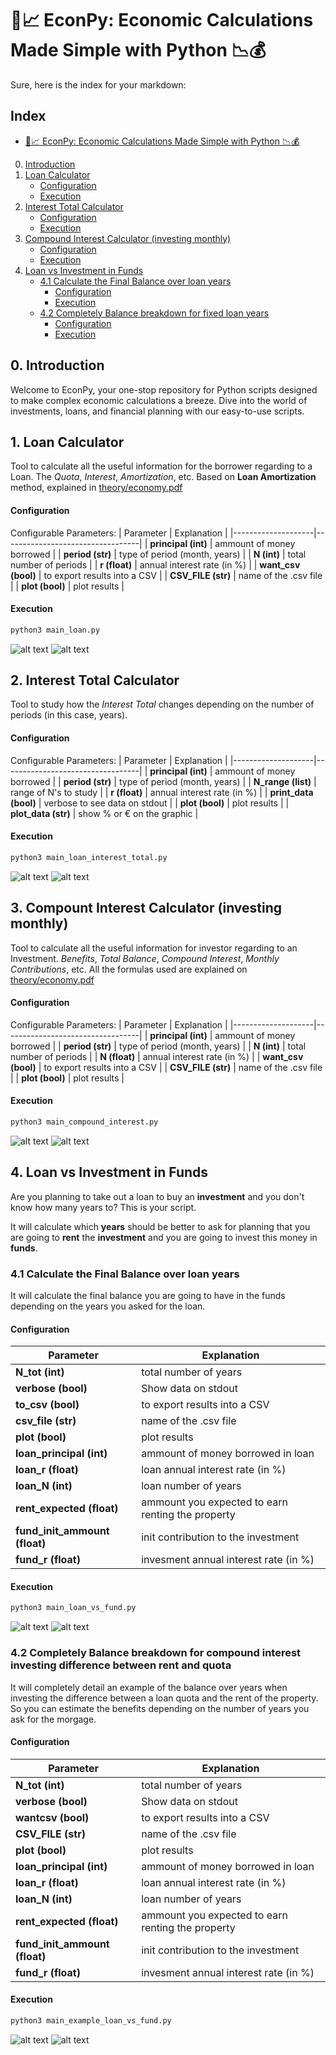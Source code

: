 # 💼📈 EconPy: Economic Calculations Made Simple with Python 📉💰

Sure, here is the index for your markdown:

## Index
- [💼📈 EconPy: Economic Calculations Made Simple with Python 📉💰](#-econpy-economic-calculations-made-simple-with-python-)
0. [Introduction](#0-introduction)
1. [Loan Calculator](#1-loan-calculator)
    - [Configuration](#configuration)
    - [Execution](#execution)
2. [Interest Total Calculator](#2-interest-total-calculator)
    - [Configuration](#configuration-1)
    - [Execution](#execution-1)
3. [Compound Interest Calculator (investing monthly)](#3-compound-interest-calculator-investing-monthly)
    - [Configuration](#configuration-2)
    - [Execution](#execution-2)
4. [Loan vs Investment in Funds](#4-loan-vs-investment-in-funds)
    - [4.1 Calculate the Final Balance over loan years](#41-calculate-the-final-balance-over-loan-years)
      - [Configuration](#configuration-3)
      - [Execution](#execution-3)
    - [4.2 Completely Balance breakdown for fixed loan years](#42-completely-balance-breakdown-for-fixed-loan-years)
      - [Configuration](#configuration-4)
      - [Execution](#execution-4)

## 0. Introduction
Welcome to EconPy, your one-stop repository for Python scripts designed to make complex economic calculations a breeze. Dive into the world of investments, loans, and financial planning with our easy-to-use scripts.

## 1. Loan Calculator
Tool to calculate all the useful information for the borrower regarding to a Loan. The *Quota*, *Interest*, *Amortization*, etc. Based on **Loan Amortization** method, explained in [theory/economy.pdf](theory/economy.pdf)

#### Configuration
Configurable Parameters:
| Parameter | Explanation                                        |
|--------------------|----------------------------------|
| **principal (int)** | ammount of money borrowed |
| **period (str)** | type of period (month, years) |
| **N (int)** | total number of periods |
| **r (float)** | annual interest rate (in %) |
| **want_csv (bool)** | to export results into a CSV |
| **CSV_FILE (str)** | name of the .csv file |
| **plot (bool)** | plot results |

#### Execution
```bash
python3 main_loan.py
```

![alt text](pictures/loan_data.png)
![alt text](pictures/loan_graph.png)

## 2. Interest Total Calculator
Tool to study how the *Interest Total* changes depending on the number of periods (in this case, years).

#### Configuration
Configurable Parameters:
| Parameter | Explanation                                        |
|--------------------|----------------------------------|
| **principal (int)** | ammount of money borrowed |
| **period (str)** | type of period (month, years) |
| **N_range (list)** | range of N's to study |
| **r (float)** | annual interest rate (in %) |
| **print_data (bool)** | verbose to see data on stdout |
| **plot (bool)** | plot results |
| **plot_data (str)** | show % or € on the graphic |


#### Execution
```bash
python3 main_loan_interest_total.py
```

![alt text](pictures/loan_interest_total.png)
![alt text](pictures/loan_interest_graph.png)

## 3. Compount Interest Calculator (investing monthly)
Tool to calculate all the useful information for investor regarding to an Investment. *Benefits*, *Total Balance*, *Compound Interest*, *Monthly Contributions*, etc. All the formulas used are explained on [theory/economy.pdf](theory/economy.pdf)

#### Configuration
Configurable Parameters:
| Parameter | Explanation                                        |
|--------------------|----------------------------------|
| **principal (int)** | ammount of money borrowed |
| **period (str)** | type of period (month, years) |
| **N (int)** | total number of periods |
| **N (float)** | annual interest rate (in %) |
| **want_csv (bool)** | to export results into a CSV |
| **CSV_FILE (str)** | name of the .csv file |
| **plot (bool)** | plot results |

#### Execution
```bash
python3 main_compound_interest.py
```

![alt text](pictures/compound_data.png)
![alt text](pictures/compound_graph.png)

## 4. Loan vs Investment in Funds
Are you planning to take out a loan to buy an **investment** and you don't know how many years to? This is your script.

It will calculate which **years** should be better to ask for planning that you are going to **rent** the **investment** and you are going to invest this money in **funds**.

### 4.1 Calculate the Final Balance over loan years
It will calculate the final balance you are going to have in the funds depending on the years you asked for the loan.

#### Configuration
| Parameter | Explanation                                        |
|--------------------|----------------------------------|
| **N_tot (int)** | total number of years |
| **verbose (bool)** | Show data on stdout |
| **to_csv (bool)** | to export results into a CSV |
| **csv_file (str)** | name of the .csv file |
| **plot (bool)** | plot results |
| **loan_principal (int)** | ammount of money borrowed in loan|
| **loan_r (float)** | loan annual interest rate (in %) |
| **loan_N (int)** | loan number of years |
| **rent_expected (float)** | ammount you expected to earn renting the property |
| **fund_init_ammount (float)** | init contribution to the investment |
| **fund_r (float)** | invesment annual interest rate (in %) |

#### Execution
```bash
python3 main_loan_vs_fund.py
```

![alt text](pictures/loan_vs_data.png)
![alt text](pictures/loan_vs_graph.png)

### 4.2 Completely Balance breakdown for compound interest investing difference between rent and quota
It will completely detail an example of the balance over years when investing the difference between a loan quota and the rent of the property. So you can estimate the benefits depending on the number of years you ask for the morgage.

#### Configuration
| Parameter | Explanation                                        |
|--------------------|----------------------------------|
| **N_tot (int)** | total number of years |
| **verbose (bool)** | Show data on stdout |
| **wantcsv (bool)** | to export results into a CSV |
| **CSV_FILE (str)** | name of the .csv file |
| **plot (bool)** | plot results |
| **loan_principal (int)** | ammount of money borrowed in loan|
| **loan_r (float)** | loan annual interest rate (in %) |
| **loan_N (int)** | loan number of years |
| **rent_expected (float)** | ammount you expected to earn renting the property |
| **fund_init_ammount (float)** | init contribution to the investment |
| **fund_r (float)** | invesment annual interest rate (in %) |

#### Execution
```bash
python3 main_example_loan_vs_fund.py
```

![alt text](pictures/loan_example.png)
![alt text](pictures/loan_example_graph.png)
